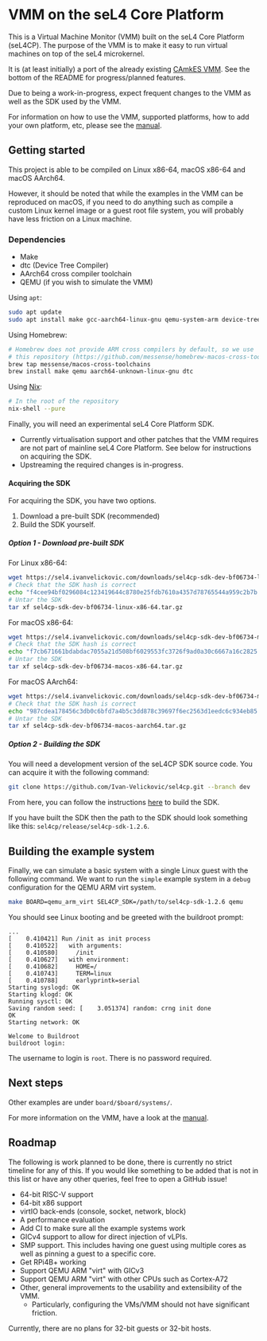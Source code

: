 # VMM on the seL4 Core Platform

This is a Virtual Machine Monitor (VMM) built on the seL4 Core Platform (seL4CP).
The purpose of the VMM is to make it easy to run virtual machines on top of the seL4 microkernel.

It is (at least initially) a port of the already existing
[CAmkES VMM](https://github.com/sel4/camkes-vm-examples). See the bottom of the
README for progress/planned features.

Due to being a work-in-progress, expect frequent changes to the VMM as well as the
SDK used by the VMM.

For information on how to use the VMM, supported platforms, how to add your own
platform, etc, please see the [manual](docs/MANUAL.md).

## Getting started

This project is able to be compiled on Linux x86-64, macOS x86-64 and
macOS AArch64.

However, it should be noted that while the examples in the VMM can be reproduced
on macOS, if you need to do anything such as compile a custom Linux kernel image
or a guest root file system, you will probably have less friction on a Linux machine.

### Dependencies

* Make
* dtc (Device Tree Compiler)
* AArch64 cross compiler toolchain
* QEMU (if you wish to simulate the VMM)

Using `apt`:

```sh
sudo apt update
sudo apt install make gcc-aarch64-linux-gnu qemu-system-arm device-tree-compiler
```

Using Homebrew:

```sh
# Homebrew does not provide ARM cross compilers by default, so we use
# this repository (https://github.com/messense/homebrew-macos-cross-toolchains).
brew tap messense/macos-cross-toolchains
brew install make qemu aarch64-unknown-linux-gnu dtc
```

Using [Nix](https://nixos.org/):
```sh
# In the root of the repository
nix-shell --pure
```

Finally, you will need an experimental seL4 Core Platform SDK.

* Currently virtualisation support and other patches that the VMM requires are
  not part of mainline seL4 Core Platform. See below for instructions on
  acquiring the SDK.
* Upstreaming the required changes is in-progress.

#### Acquiring the SDK

For acquiring the SDK, you have two options.

1. Download a pre-built SDK (recommended)
2. Build the SDK yourself.

##### Option 1 - Download pre-built SDK

For Linux x86-64:
```sh
wget https://sel4.ivanvelickovic.com/downloads/sel4cp-sdk-dev-bf06734-linux-x86-64.tar.gz
# Check that the SDK hash is correct
echo "f4cee94bf0296084c123419644c8780e25fdb7610a4357d78765544a959c2b7b sel4cp-sdk-dev-bf06734-linux-x86-64.tar.gz" | sha256sum -c
# Untar the SDK
tar xf sel4cp-sdk-dev-bf06734-linux-x86-64.tar.gz
```

For macOS x86-64:
```sh
wget https://sel4.ivanvelickovic.com/downloads/sel4cp-sdk-dev-bf06734-macos-x86-64.tar.gz
# Check that the SDK hash is correct
echo "f7cb671661bdabdac7055a21d508bf6029553fc3726f9ad0a30c6667a16c2825 sel4cp-sdk-dev-bf06734-macos-x86-64.tar.gz" | sha256sum -c
# Untar the SDK
tar xf sel4cp-sdk-dev-bf06734-macos-x86-64.tar.gz
```

For macOS AArch64:
```sh
wget https://sel4.ivanvelickovic.com/downloads/sel4cp-sdk-dev-bf06734-macos-aarch64.tar.gz
# Check that the SDK hash is correct
echo "987cdea178456c3db0c6bfd7a4b5c3dd878c39697f6ec2563d1eedc6c934eb85 sel4cp-sdk-dev-bf06734-macos-aarch64.tar.gz" | sha256sum -c
# Untar the SDK
tar xf sel4cp-sdk-dev-bf06734-macos-aarch64.tar.gz
```

##### Option 2 - Building the SDK

You will need a development version of the seL4CP SDK source code. You can acquire it with the following command:
```sh
git clone https://github.com/Ivan-Velickovic/sel4cp.git --branch dev
```

From here, you can follow the instructions
[here](https://github.com/Ivan-Velickovic/sel4cp/tree/dev) to build the SDK.

If you have built the SDK then the path to the SDK should look something like
this: `sel4cp/release/sel4cp-sdk-1.2.6`.

## Building the example system

Finally, we can simulate a basic system with a single Linux guest with the
following command. We want to run the `simple` example system in a `debug`
configuration for the QEMU ARM virt system.
```sh
make BOARD=qemu_arm_virt SEL4CP_SDK=/path/to/sel4cp-sdk-1.2.6 qemu
```

You should see Linux booting and be greeted with the buildroot prompt:
```
...
[    0.410421] Run /init as init process
[    0.410522]   with arguments:
[    0.410580]     /init
[    0.410627]   with environment:
[    0.410682]     HOME=/
[    0.410743]     TERM=linux
[    0.410788]     earlyprintk=serial
Starting syslogd: OK
Starting klogd: OK
Running sysctl: OK
Saving random seed: [    3.051374] random: crng init done
OK
Starting network: OK

Welcome to Buildroot
buildroot login:
```

The username to login is `root`. There is no password required.

## Next steps

Other examples are under `board/$board/systems/`.

For more information on the VMM, have a look at the [manual](docs/MANUAL.md).

## Roadmap

The following is work planned to be done, there is currently no strict timeline
for any of this. If you would like something to be added that is not in this list
or have any other queries, feel free to open a GitHub issue!

* 64-bit RISC-V support
* 64-bit x86 support
* virtIO back-ends (console, socket, network, block)
* A performance evaluation
* Add CI to make sure all the example systems work
* GICv4 support to allow for direct injection of vLPIs.
* SMP support. This includes having one guest using multiple cores
  as well as pinning a guest to a specific core.
* Get RPi4B+ working
* Support QEMU ARM "virt" with GICv3
* Support QEMU ARM "virt" with other CPUs such as Cortex-A72
* Other, general improvements to the usability and extensibility of the VMM.
    * Particularly, configuring the VMs/VMM should not have significant friction.

Currently, there are no plans for 32-bit guests or 32-bit hosts.
